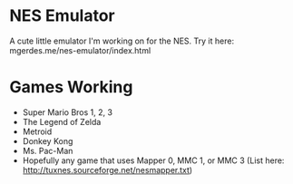 # NES Emulator
A cute little emulator I'm working on for the NES.
Try it here: mgerdes.me/nes-emulator/index.html

# Games Working
- Super Mario Bros 1, 2, 3
- The Legend of Zelda
- Metroid
- Donkey Kong
- Ms. Pac-Man
- Hopefully any game that uses Mapper 0, MMC 1, or MMC 3 (List here: http://tuxnes.sourceforge.net/nesmapper.txt)
